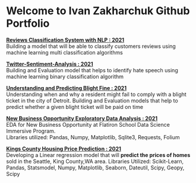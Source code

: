 # Welcome to Ivan Zakharchuk Github Portfolio

[**Reviews Classification System with NLP : 2021**](https://github.com/vanitoz/Reviews_Classification_System.git)<br>
Building a model that will be able to classify customers reviews using machine learning multi classification algorithms <br>

[**Twitter-Sentiment-Analysis : 2021**](https://github.com/vanitoz/Twitter-Sentiment-Analysis.git)<br>
Building and Evaluation model that helps to identify hate speech using machine learning binary classification algorithm<br>

[**Understanding and Predicting Blight Fine  : 2021**](https://github.com/vanitoz/nyc_mhtn_ds_Project_3.git)<br>
Understanding when and why a resident might fail to comply with a blight ticket in the city of Detroit.
Building and Evaluation models that help to predict whether a given blight ticket will be paid on time<br>

[**New Business Opportunity Exploratory Data Analysis  : 2021**](https://github.com/vanitoz/nyc_mhtn_ds_120720_Project_1.git)<br>
EDA for New Business Opportunity at Flatiron School Data Science Immersive Program.<br>
Libraries utilized: Pandas, Numpy, Matplotlib, Sqlite3, Requests, Folium

[**Kings County Housing Price Prediction  : 2021**](https://github.com/vanitoz/nyc_mhtn_ds_120720_Project_2.git)<br>
Developing a Linear regression model that will **predict the prices of homes** sold in the Seattle, King County,WA area.
Libraries Utilized: Scikit-Learn, Pandas, Statsmodel, Numpy, Matplotlib, Seaborn, Dateutil, Scipy, Geopy, Scipy
<!--
**vanitoz/vanitoz** is a ✨ _special_ ✨ repository because its `README.md` (this file) appears on your GitHub profile.

Here are some ideas to get you started:

- 🔭 I’m currently working on ...
- 🌱 I’m currently learning ...
- 👯 I’m looking to collaborate on ...
- 🤔 I’m looking for help with ...
- 💬 Ask me about ...
- 📫 How to reach me: ...
- 😄 Pronouns: ...
- ⚡ Fun fact: ...
-->
